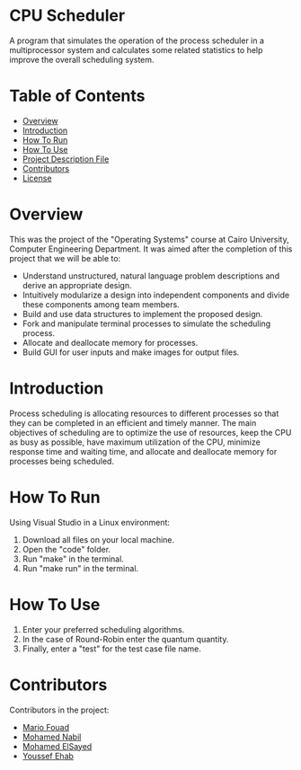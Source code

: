 # CPU Scheduler
A program that simulates the operation of the process scheduler in a multiprocessor system and calculates some related statistics to help improve the overall scheduling system.
# Table of Contents
* [Overview](#Overview)
* [Introduction](#Introduction)
* [How To Run](#How-To-Run)
* [How To Use](#How-To-Use)
* [Project Description File](https://docs.google.com/document/d/1MGKfCWCv1HpQ30vOlOghCRcJZ1W1KU87/edit)
* [Contributors](#Contributors)
* [License](./LICENSE)
# Overview
This was the project of the "Operating Systems" course at Cairo University, Computer Engineering Department. It was aimed after the completion of this project that we will be able to:
* Understand unstructured, natural language problem descriptions and derive an appropriate design.
* Intuitively modularize a design into independent components and divide these components among team members.
* Build and use data structures to implement the proposed design.
* Fork and manipulate terminal processes to simulate the scheduling process.
* Allocate and deallocate memory for processes.
* Build GUI for user inputs and make images for output files.
# Introduction
Process scheduling is allocating resources to different processes so that they can be completed in an efficient and timely manner. The main objectives of scheduling are to optimize the use of resources, keep the CPU as busy as possible, have maximum utilization of the CPU, minimize response time and waiting time, and allocate and deallocate memory for processes being scheduled.
# How To Run
Using Visual Studio in a Linux environment:
1. Download all files on your local machine.
2. Open the "code" folder.
3. Run "make" in the terminal.
4. Run "make run" in the terminal.
# How To Use
1. Enter your preferred scheduling algorithms.
2. In the case of Round-Robin enter the quantum quantity.
3. Finally, enter a "test" for the test case file name.
# Contributors
Contributors in the project:
* [Mario Fouad](https://github.com/mariofouad)
* [Mohamed Nabil](https://github.com/MohameddNabill500)
* [Mohamed ElSayed](https://github.com/sh3boly)
* [Youssef Ehab](https://github.com/youssefehab212)
